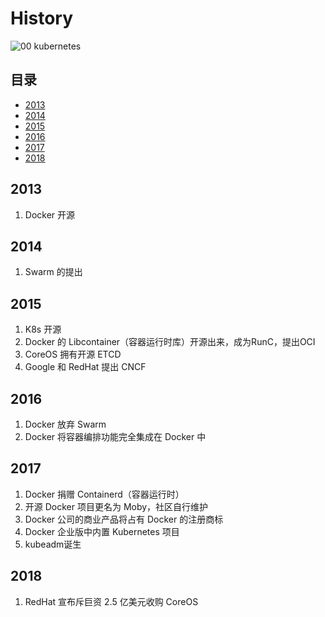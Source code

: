 # History


![00 kubernetes](./pictures/00-kubernetes.JPG)


## 目录
- [2013](#2013)
- [2014](#2014)
- [2015](#2015)
- [2016](#2016)
- [2017](#2017)
- [2018](#2018)


## 2013 
1. Docker 开源


## 2014 
1. Swarm 的提出


## 2015 
1. K8s 开源
1. Docker 的 Libcontainer（容器运行时库）开源出来，成为RunC，提出OCI
1. CoreOS 拥有开源 ETCD
1. Google 和 RedHat 提出 CNCF


## 2016
1. Docker 放弃 Swarm
1. Docker 将容器编排功能完全集成在 Docker 中


## 2017
1. Docker 捐赠 Containerd（容器运行时）
1. 开源 Docker 项目更名为 Moby，社区自行维护
1. Docker 公司的商业产品将占有 Docker 的注册商标
1. Docker 企业版中内置 Kubernetes 项目
1. kubeadm诞生


## 2018
1. RedHat 宣布斥巨资 2.5 亿美元收购 CoreOS
